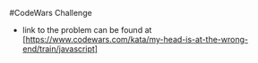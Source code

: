#CodeWars Challenge
* link to the problem can be found at [https://www.codewars.com/kata/my-head-is-at-the-wrong-end/train/javascript]